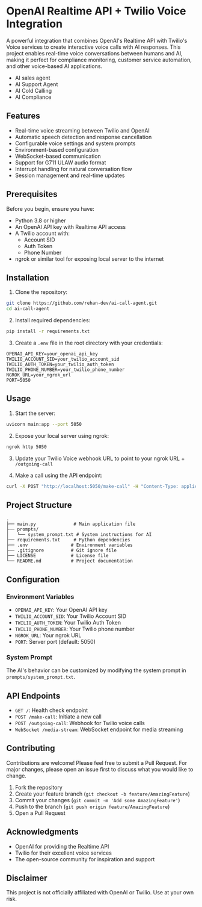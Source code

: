 # OpenAI Realtime API + Twilio Voice Integration

A powerful integration that combines OpenAI's Realtime API with Twilio's Voice services to create interactive voice calls with AI responses. This project enables real-time voice conversations between humans and AI, making it perfect for compliance monitoring, customer service automation, and other voice-based AI applications.

- AI sales agent
- AI Support Agent
- AI Cold Calling
- AI Compliance

## Features

- Real-time voice streaming between Twilio and OpenAI
- Automatic speech detection and response cancellation
- Configurable voice settings and system prompts
- Environment-based configuration
- WebSocket-based communication
- Support for G711 ULAW audio format
- Interrupt handling for natural conversation flow
- Session management and real-time updates

## Prerequisites

Before you begin, ensure you have:

- Python 3.8 or higher
- An OpenAI API key with Realtime API access
- A Twilio account with:
  - Account SID
  - Auth Token
  - Phone Number
- ngrok or similar tool for exposing local server to the internet

## Installation

1. Clone the repository:
```bash
git clone https://github.com/rehan-dev/ai-call-agent.git
cd ai-call-agent
```

2. Install required dependencies:
```bash
pip install -r requirements.txt
```

3. Create a `.env` file in the root directory with your credentials:
```env
OPENAI_API_KEY=your_openai_api_key
TWILIO_ACCOUNT_SID=your_twilio_account_sid
TWILIO_AUTH_TOKEN=your_twilio_auth_token
TWILIO_PHONE_NUMBER=your_twilio_phone_number
NGROK_URL=your_ngrok_url
PORT=5050
```

## Usage

1. Start the server:
```bash
uvicorn main:app --port 5050
```

2. Expose your local server using ngrok:
```bash
ngrok http 5050
```

3. Update your Twilio Voice webhook URL to point to your ngrok URL + `/outgoing-call`

4. Make a call using the API endpoint:
```bash
curl -X POST "http://localhost:5050/make-call" -H "Content-Type: application/json" -d '{"to_phone_number": "+1234567890"}'
```

## Project Structure

```
.
├── main.py              # Main application file
├── prompts/            
│   └── system_prompt.txt # System instructions for AI
├── requirements.txt     # Python dependencies
├── .env                # Environment variables
├── .gitignore          # Git ignore file
├── LICENSE             # License file
└── README.md           # Project documentation
```

## Configuration

### Environment Variables

- `OPENAI_API_KEY`: Your OpenAI API key
- `TWILIO_ACCOUNT_SID`: Your Twilio Account SID
- `TWILIO_AUTH_TOKEN`: Your Twilio Auth Token
- `TWILIO_PHONE_NUMBER`: Your Twilio phone number
- `NGROK_URL`: Your ngrok URL
- `PORT`: Server port (default: 5050)

### System Prompt

The AI's behavior can be customized by modifying the system prompt in `prompts/system_prompt.txt`.

## API Endpoints

- `GET /`: Health check endpoint
- `POST /make-call`: Initiate a new call
- `POST /outgoing-call`: Webhook for Twilio voice calls
- `WebSocket /media-stream`: WebSocket endpoint for media streaming

## Contributing

Contributions are welcome! Please feel free to submit a Pull Request. For major changes, please open an issue first to discuss what you would like to change.

1. Fork the repository
2. Create your feature branch (`git checkout -b feature/AmazingFeature`)
3. Commit your changes (`git commit -m 'Add some AmazingFeature'`)
4. Push to the branch (`git push origin feature/AmazingFeature`)
5. Open a Pull Request

## Acknowledgments

- OpenAI for providing the Realtime API
- Twilio for their excellent voice services
- The open-source community for inspiration and support

## Disclaimer

This project is not officially affiliated with OpenAI or Twilio. Use at your own risk.
